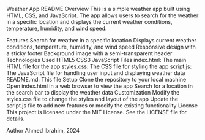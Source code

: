 Weather App README
Overview
This is a simple weather app built using HTML, CSS, and JavaScript. The app allows users to search for the weather in a specific location and displays the current weather conditions, temperature, humidity, and wind speed.

Features
Search for weather in a specific location
Displays current weather conditions, temperature, humidity, and wind speed
Responsive design with a sticky footer
Background image with a semi-transparent header
Technologies Used
HTML5
CSS3
JavaScript
Files
index.html: The main HTML file for the app
styles.css: The CSS file for styling the app
script.js: The JavaScript file for handling user input and displaying weather data
README.md: This file
Setup
Clone the repository to your local machine
Open index.html in a web browser to view the app
Search for a location in the search bar to display the weather data
Customization
Modify the styles.css file to change the styles and layout of the app
Update the script.js file to add new features or modify the existing functionality
License
This project is licensed under the MIT License. See the LICENSE file for details.

Author
Ahmed Ibrahim, 2024
